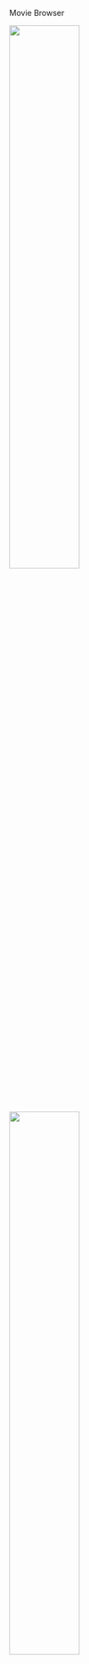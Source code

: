 Movie Browser

<img src="https://user-images.githubusercontent.com/77917227/135531704-bd586301-ee15-4a57-91b6-7412f1d2274d.PNG" width=50% height=50%>

<img src="https://user-images.githubusercontent.com/77917227/135531716-eb537255-cd0a-45fa-b2b9-2c6976fc95c9.PNG" width=50% height=50%>

![GIFpreview]()

